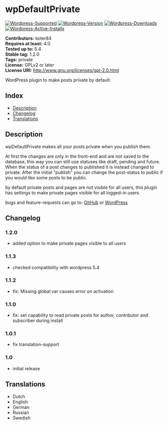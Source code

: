 # wpDefaultPrivate 
[![Wordpress-Supported](https://img.shields.io/wordpress/v/wpdefaultprivate.svg)](https://wordpress.org/plugins/wpdefaultprivate/)
[![Wordpress-Version](https://img.shields.io/wordpress/plugin/v/wpdefaultprivate.svg)](https://wordpress.org/plugins/wpdefaultprivate/)
[![Wordpress-Downloads](https://img.shields.io/wordpress/plugin/dt/wpdefaultprivate.svg)](https://wordpress.org/plugins/wpdefaultprivate/)
[![Wordpress-Active-Installs](https://img.shields.io/wordpress/plugin/installs/wpdefaultprivate.svg)](https://wordpress.org/plugins/wpdefaultprivate/)

**Contributors:** koter84  
**Requires at least:** 4.0  
**Tested up to:** 5.4  
**Stable tag:** 1.2.0  
**Tags:** private  
**License:** GPLv2 or later  
**License URI:** http://www.gnu.org/licenses/gpl-2.0.html  

WordPress plugin to make posts private by default

## Index 

* [Description](#description)
* [Changelog](#changelog)
* [Translations](#translations)

## Description 

wpDefaultPrivate makes all your posts private when you publish them.

At first the changes are only in the front-end and are not saved to the database, this way you can still use statuses like draft, pending and future.
When the status of a post changes to published it is instead changed to private. After the initial "publish" you can change the post-status to public if you would like some posts to be public.

by default private posts and pages are not visible for all users, this plugin has settings to make private pages visible for all logged-in users

bugs and feature-requests can go to: [GitHub](https://github.com/koter84/wpDefaultPrivate/issues) or [WordPress](https://wordpress.org/support/plugin/wpdefaultprivate)

## Changelog 

### 1.2.0 
* added option to make private pages visible to all users

### 1.1.3 
* checked compatibility with wordpress 5.4

### 1.1.2 
* fix: Missing global var causes error on activation

### 1.1.0 
* fix: set capability to read private posts for author, contributor and subscriber during install

### 1.0.1 
* fix translation-support

### 1.0 
* initial release

## Translations 

* Dutch
* English
* German
* Russian
* Swedish

